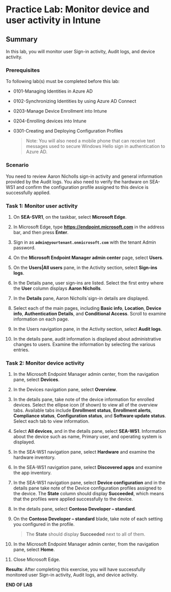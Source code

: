 # Practice Lab: Monitor device and user activity in Intune

## Summary

In this lab, you will monitor user Sign-in activity, Audit logs, and device activity.

### Prerequisites

To following lab(s) must be completed before this lab:

- 0101-Managing Identities in Azure AD

- 0102-Synchronizing Identities by using Azure AD Connect

- 0203-Manage Device Enrollment into Intune

- 0204-Enrolling devices into Intune

- 0301-Creating and Deploying Configuration Profiles

  > Note: You will also need a mobile phone that can receive text messages used to secure Windows Hello sign in authentication to Azure AD.

### Scenario

You need to review Aaron Nicholls sign-in activity and general information provided by the Audit logs.  You also need to verify the hardware on SEA-WS1 and confirm the configuration profile assigned to this device is successfully applied.

### Task 1: Monitor user activity

1. On **SEA-SVR1**, on the taskbar, select **Microsoft Edge**.

2. In Microsoft Edge, type **<https://endpoint.microsoft.com>** in the address bar, and then press **Enter**.

3. Sign in as **`admin@yourtenant.onmicrosoft.com`** with the tenant Admin password.

4. On the **Microsoft Endpoint Manager admin center** page, select **Users**.

5. On the **Users|All users** pane, in the Activity section, select **Sign-ins logs**.

6. In the Details pane, user sign-ins are listed. Select the first entry where the **User** column displays **Aaron Nicholls**.

7. In the **Details** pane, Aaron Nicholls´sign-in details are displayed.

8. Select each of the main pages, including **Basic info**, **Location**, **Device info**, **Authentication Details**, and **Conditional Access**. Scroll to examine information on each page.

9. In the Users navigation pane, in the Activity section, select **Audit logs**.

10. In the details pane, audit information is displayed about administrative changes to users. Examine the information by selecting the various entries.

### Task 2: Monitor device activity

1. In the Microsoft Endpoint Manager admin center, from the navigation pane, select **Devices**.

2. In the Devices navigation pane, select **Overview**.

3. In the details pane, take note of the device information for enrolled devices. Select the ellipse icon (if shown) to view all of the overview tabs. Available tabs include **Enrollment status**, **Enrollment alerts**, **Compliance status**, **Configuration status**, and **Software update status**. Select each tab to view information.

4. Select **All devices**, and in the details pane, select **SEA-WS1**. Information about the device such as name, Primary user, and operating system is displayed.

5. In the SEA-WS1 navigation pane, select **Hardware** and examine the hardware inventory.

6. In the SEA-WS1 navigation pane, select **Discovered apps** and examine the app inventory.

7. In the SEA-WS1 navigation pane, select **Device configuration** and in the details pane take note of the Device configuration profiles assigned to the device. The **State** column should display **Succeeded**, which means that the profiles were applied successfully to the device.

8. In the details pane, select **Contoso Developer – standard**.

9. On the **Contoso Developer – standard** blade, take note of each setting you configured in the profile.

   > The **State** should display **Succeeded** next to all of them.

10. In the Microsoft Endpoint Manager admin center, from the navigation pane, select **Home**.

11. Close Microsoft Edge.

**Results**: After completing this exercise, you will have successfully monitored user Sign-in activity, Audit logs, and device activity.

**END OF LAB**

